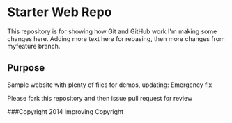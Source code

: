 # Starter Web Repo

This repository is for showing how Git and GitHub work
I'm making some changes here. Adding more text here for rebasing, then more changes from myfeature branch.

## Purpose

Sample website with plenty of files for demos, updating: Emergency fix

Please fork this repository and then issue pull request for review

###Copyright
2014 Improving Copyright